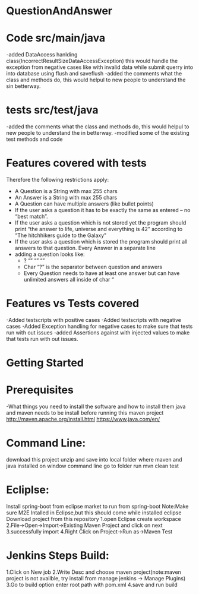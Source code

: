 # QuestionAndAnswer

# Code src/main/java
  -added DataAccess hanlding class(IncorrectResultSizeDataAccessException) this would handle the exception from negative cases like with    invalid data while submit querry into into database using flush and saveflush
  -added the comments what the class and methods do, this would helpul to new people to understand the sin betterway.
# tests src/test/java
  -added the comments what the class and methods do, this would helpul to new people to understand the in betterway.
  -modified some of the existing test methods and code

# Features covered with tests
  
Therefore the following restrictions apply:
  - A Question is a String with max 255 chars
  - An Answer is a String with max 255 chars
  - A Question can have multiple answers (like bullet points)
  - If the user asks a question it has to be exactly the same as entered – no “best match”.
  - If the user asks a question which is not stored yet the program should print “the answer to life, universe and everything is 42” according to “The hitchhikers guide to the Galaxy”
  - If the user asks a question which is  stored the program should print all answers to that question. Every Answer in a separate line
  - adding a question looks like: 
    - <question>? “<answer1>” “<answer2>” “<answerX>”
    - Char “?” is the separator between question and answers
    - Every Question needs to have at least one answer but can have unlimited answers all inside of char “
  
# Features vs Tests covered
  -Added testscripts with positive cases
  -Added testscripts with negative cases
  -Added Exception handling for negative cases to make sure that tests run with out issues
  -added Assertions against with injected values to make that tests run with out issues.

# Getting Started

# Prerequisites
  -What things you need to install the software and how to install them java and maven needs to be install before running this maven project http://maven.apache.org/install.html https://www.java.com/en/

# Command Line:
download this project unzip and save into local folder where maven and java installed on window command line go to folder run mvn clean test

# Ecliplse:
Install spring-boot from eclipse market to run from spring-boot
Note:Make sure M2E Intalled in Eclipse,but this should come while installed eclipse Download project from this repository 1.open Eclipse create workspace 2.File->Open->Import->Existing Maven Project and click on next 3.successfully import 4.Right Click on Project->Run as->Maven Test

# Jenkins Steps Build:

1.Click on New job 2.Write Desc and choose maven project(note:maven project is not availble, try install from manage jenkins -> Manage Plugins) 3.Go to build option enter root path with pom.xml 4.save and run build


   
